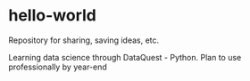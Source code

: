 # hello-world
Repository for sharing, saving ideas, etc.

Learning data science through DataQuest - Python. Plan to use professionally by year-end

